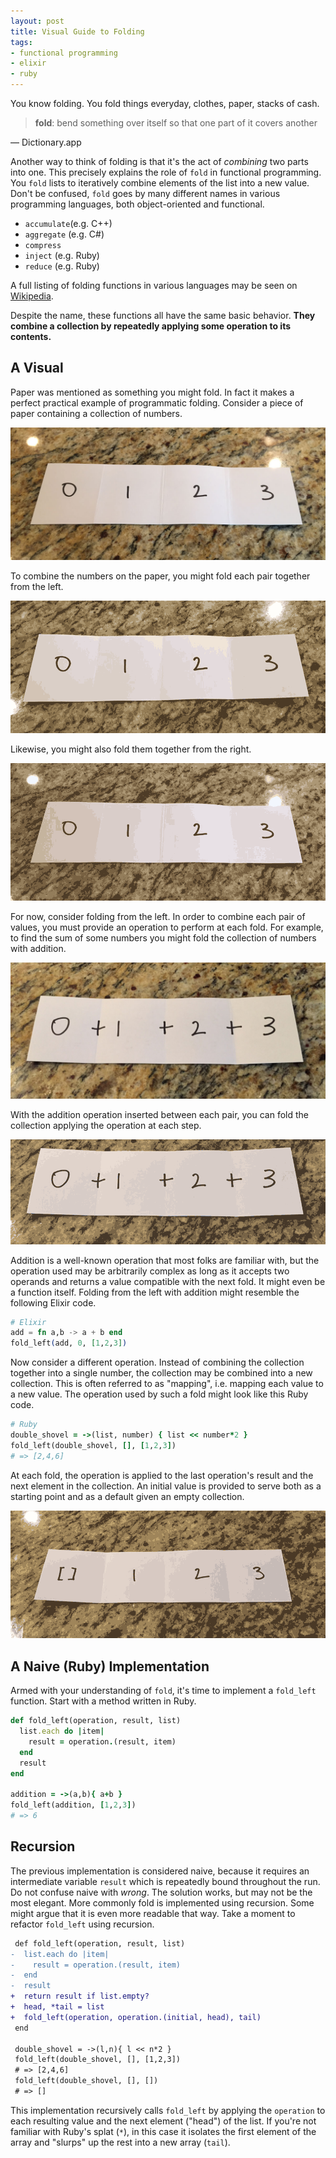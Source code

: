 ```yaml
---
layout: post
title: Visual Guide to Folding
tags:
- functional programming
- elixir
- ruby
---
```


You know folding.
You fold things everyday, clothes, paper, stacks of cash.

> **fold**:
> bend something over itself so that one part of it covers another

— Dictionary.app

Another way to think of folding is that it's the act of _combining_ two parts into one.
This precisely explains the role of `fold` in functional programming.
You `fold` lists to iteratively combine elements of the list into a new value.
Don't be confused, `fold` goes by many different names in various programming languages, both object-oriented and functional.

- `accumulate`(e.g. C++)
- `aggregate` (e.g. C#)
- `compress`
- `inject` (e.g. Ruby)
- `reduce` (e.g. Ruby)

A full listing of folding functions in various languages may be seen on [Wikipedia][wikipedia].

Despite the name, these functions all have the same basic behavior.
**They combine a collection by repeatedly applying some operation to its contents.**

## A Visual

Paper was mentioned as something you might fold.
In fact it makes a perfect practical example of programmatic folding.
Consider a piece of paper containing a collection of numbers.

![strip of paper with numbers on it](/img/blog/2016/05/strip.jpg)

To combine the numbers on the paper, you might fold each pair together from the left.

![gif of paper being folded from the left](/img/blog/2016/05/fold-from-left.gif)

Likewise, you might also fold them together from the right.

![gif of paper being folded from the right](/img/blog/2016/05/fold-from-right.gif)

For now, consider folding from the left.
In order to combine each pair of values, you must provide an operation to perform at each fold.
For example, to find the sum of some numbers you might fold the collection of numbers with addition.

![photo of strip with + added between numbers](/img/blog/2016/05/strip-with-addition.jpg)

With the addition operation inserted between each pair, you can fold the collection applying the operation at each step.

![gif of paper being folded and numbers being added](/img/blog/2016/05/fold-from-left-with-addition.gif)

Addition is a well-known operation that most folks are familiar with, but the operation used may be arbitrarily complex as long as it accepts two operands and returns a value compatible with the next fold.
It might even be a function itself.
Folding from the left with addition might resemble the following Elixir code.

```elixir
# Elixir
add = fn a,b -> a + b end
fold_left(add, 0, [1,2,3])
```

Now consider a different operation.
Instead of combining the collection together into a single number, the collection may be combined into a new collection.
This is often referred to as "mapping", i.e. mapping each value to a new value.
The operation used by such a fold might look like this Ruby code.

```ruby
# Ruby
double_shovel = ->(list, number) { list << number*2 }
fold_left(double_shovel, [], [1,2,3])
# => [2,4,6]
```

At each fold, the operation is applied to the last operation's result and the next element in the collection.
An initial value is provided to serve both as a starting point and as a default given an empty collection.

![gif of paper being folding and elements being doubled](/img/blog/2016/05/fold-from-left-with-map-double.gif)

## A Naive (Ruby) Implementation

Armed with your understanding of `fold`, it's time to implement a `fold_left` function.
Start with a method written in Ruby.

```ruby
def fold_left(operation, result, list)
  list.each do |item|
    result = operation.(result, item)
  end
  result
end

addition = ->(a,b){ a+b }
fold_left(addition, [1,2,3])
# => 6
```

## Recursion

The previous implementation is considered naive, because it requires an intermediate variable `result` which is repeatedly bound throughout the run.
Do not confuse naive with _wrong_.
The solution works, but may not be the most elegant.
More commonly fold is implemented using recursion.
Some might argue that it is even more readable that way.
Take a moment to refactor `fold_left` using recursion.

```diff
 def fold_left(operation, result, list)
-  list.each do |item|
-    result = operation.(result, item)
-  end
-  result
+  return result if list.empty?
+  head, *tail = list
+  fold_left(operation, operation.(initial, head), tail)
 end

 double_shovel = ->(l,n){ l << n*2 }
 fold_left(double_shovel, [], [1,2,3])
 # => [2,4,6]
 fold_left(double_shovel, [], [])
 # => []
```

This implementation recursively calls `fold_left` by applying the `operation` to each resulting value and the next element ("head") of the list.
If you're not familiar with Ruby's splat (`*`), in this case it isolates the first element of the array and "slurps" up the rest into a new array (`tail`).


[wikipedia]: https://en.wikipedia.org/wiki/Fold_(higher-order_function)
